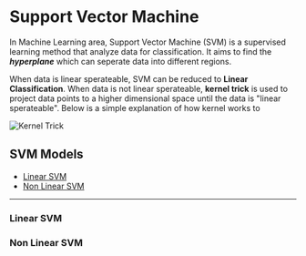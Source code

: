 # Support Vector Machine

In Machine Learning area, Support Vector Machine (SVM) is a supervised learning method that analyze data for classification. It aims to find the **_hyperplane_** which can seperate data into different regions. 

When data is linear sperateable, SVM can be reduced to **Linear Classification**. When data is not linear sperateable, **kernel trick** is used to project data points to a higher dimensional space until the data is "linear sperateable". Below is a simple explanation of how kernel works to 

![Kernel Trick](https://miro.medium.com/max/1400/1*3t_Gn5yuirT6fSC-sbxKAA.png)


## SVM Models

* [Linear SVM](#Linear-SVM)
* [Non Linear SVM](#Non-Linear-SVM)

----
### Linear SVM

### Non Linear SVM
